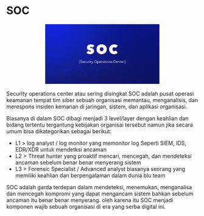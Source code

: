 # SOC

<p align="center">
  <img src="../assets/soc.jpg" width="300">
</p>

Security operations center atau sering disingkat SOC adalah pusat operasi keamanan tempat tim siber sebuah organisasi memantau, menganalisis, dan merespons insiden kemanan di jaringan, sistem, dan aplikasi organisasi.

Biasanya di dalam SOC dibagi menjadi 3 level/layer dengan keahlian dan bidang tertentu tergantung kebijakan organisai tersebut namun jika secara umum bisa dikategorikan sebagai berikut:

- L1 > log analyst / log monitor yang memonitor log Seperti SIEM, IDS, EDR/XDR untuk mendetksi ancaman   
- L2 > Threat hunter yang proaktif mencari, mencegah, dan mendeteksi ancaman sebelum benar benar menyerang sistem
- L3 > Forensic Specialist / Advanced analyst biasanya seorang yang memiliki keahlian dan berpengalaman dalam dunia blu team  

SOC adalah garda terdepan dalam mendeteksi, menemukan, menganalisa dan mencegah kompromi yang dapat mengancam sistem bahkan sebelum ancaman itu benar benar menyerang. oleh karena itu SOC menjadi komponen wajib sebuah organisasi di era yang serba digital ini.
